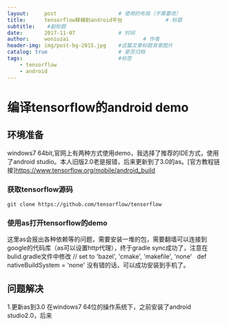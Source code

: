 ```yaml
---
layout:     post   				    # 使用的布局（不需要改）
title:		tensorflow移植到android平台 				# 标题 
subtitle:    #副标题
date:       2017-11-07 				# 时间
author:     woniuzai						# 作者
header-img: img/post-bg-2015.jpg 	#这篇文章标题背景图片
catalog: true 						# 是否归档
tags:								#标签
    - tensorflow
    - android
---
```


# 编译tensorflow的android demo
## 环境准备
windows7 64bit,官网上有两种方式使用demo，我选择了推荐的IDE方式，使用了android studio。本人旧版2.0老是报错，后来更新到了3.0的as。[官方教程链接]https://www.tensorflow.org/mobile/android_build

### 获取tensorflow源码
    
    git clone https://github.com/tensorflow/tensorflow
    
### 使用as打开tensorflow的demo
这里as会报出各种依赖等的问题，需要安装一堆的包，需要翻墙可以连接到google的代码库（as可以设置http代理），终于gradle sync成功了，注意在bulid.gradle文件中修改
    // set to 'bazel', 'cmake', 'makefile', 'none'
    def nativeBuildSystem = 'none'
没有错的话，可以成功安装到手机了。

## 问题解决
1.更新as到3.0
在windows7 64位的操作系统下，之前安装了android studio2.0，后来
